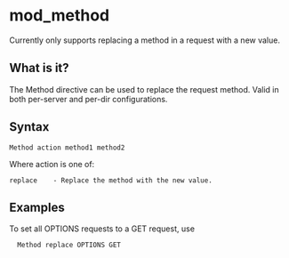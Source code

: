 # mod_method

Currently only supports replacing a method in a request with a
new value.

## What is it?

The Method directive can be used to replace the request method.
Valid in both per-server and per-dir configurations.

## Syntax

    Method action method1 method2

Where action is one of:

    replace    - Replace the method with the new value.

## Examples

 To set all OPTIONS requests to a GET request, use
 
      Method replace OPTIONS GET

